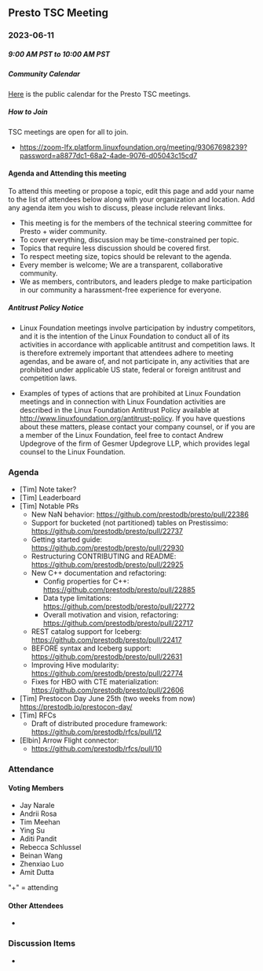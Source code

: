 ## Presto TSC Meeting

### 2023-06-11
##### 9:00 AM PST to 10:00 AM PST

##### Community Calendar

[Here](https://calendar.google.com/calendar/embed?src=linuxfoundation.org_vrjlva5b0u73ps75fvnv5sasi4%40group.calendar.google.com&ctz=America%2FChicago) is the public calendar for the Presto TSC meetings.

##### How to Join

TSC meetings are open for all to join.

* https://zoom-lfx.platform.linuxfoundation.org/meeting/93067698239?password=a8877dc1-68a2-4ade-9076-d05043c15cd7

#### Agenda and Attending this meeting

To attend this meeting or propose a topic, edit this page and add your name to the list of attendees below along with your organization and location. Add any agenda item you wish to discuss, please include relevant links.

* This meeting is for the members of the technical steering committee for Presto + wider community.
* To cover everything, discussion may be time-constrained per topic.
* Topics that require less discussion should be covered first.
* To respect meeting size, topics should be relevant to the agenda.
* Every member is welcome; We are a transparent, collaborative community.
* We as members, contributors, and leaders pledge to make participation in our community a harassment-free experience for everyone.

##### Antitrust Policy Notice

* Linux Foundation meetings involve participation by industry competitors, and it is the intention of the Linux Foundation to conduct all of its activities in accordance with applicable antitrust and competition laws. It is therefore extremely important that attendees adhere to meeting agendas, and be aware of, and not participate in, any activities that are prohibited under applicable US state, federal or foreign antitrust and competition laws.

* Examples of types of actions that are prohibited at Linux Foundation meetings and in connection with Linux Foundation activities are described in the Linux Foundation Antitrust Policy available at http://www.linuxfoundation.org/antitrust-policy. If you have questions about these matters, please contact your company counsel, or if you are a member of the Linux Foundation, feel free to contact Andrew Updegrove of the firm of Gesmer Updegrove LLP, which provides legal counsel to the Linux Foundation.

### Agenda

* [Tim] Note taker?
* [Tim] Leaderboard
* [Tim] Notable PRs
  * New NaN behavior: https://github.com/prestodb/presto/pull/22386
  * Support for bucketed (not partitioned) tables on Prestissimo: https://github.com/prestodb/presto/pull/22737
  * Getting started guide: https://github.com/prestodb/presto/pull/22930
  * Restructuring CONTRIBUTING and README: https://github.com/prestodb/presto/pull/22925
  * New C++ documentation and refactoring:
    * Config properties for C++: https://github.com/prestodb/presto/pull/22885
    * Data type limitations: https://github.com/prestodb/presto/pull/22772
    * Overall motivation and vision, refactoring: https://github.com/prestodb/presto/pull/22717
  * REST catalog support for Iceberg: https://github.com/prestodb/presto/pull/22417
  * BEFORE syntax and Iceberg support: https://github.com/prestodb/presto/pull/22631
  * Improving Hive modularity: https://github.com/prestodb/presto/pull/22774
  * Fixes for HBO with CTE materialization: https://github.com/prestodb/presto/pull/22606
* [Tim] Prestocon Day June 25th (two weeks from now) https://prestodb.io/prestocon-day/
* [Tim] RFCs
  * Draft of distributed procedure framework: https://github.com/prestodb/rfcs/pull/12
* [Elbin] Arrow Flight connector: 
  * https://github.com/prestodb/rfcs/pull/10

### Attendance


#### Voting Members

* Jay Narale
* Andrii Rosa
* Tim Meehan
* Ying Su
* Aditi Pandit
* Rebecca Schlussel
* Beinan Wang
* Zhenxiao Luo
* Amit Dutta

"+" = attending


#### Other Attendees

* 

### Discussion Items

- 
